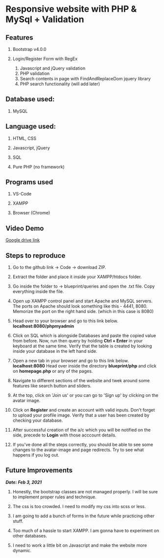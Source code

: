 # Responsive website with PHP & MySql + Validation

## Features

1. Bootstrap v4.0.0

1. Login/Register Form with RegEx

   1. Javascript and jQuery validation
   1. PHP validation
   1. Search contents in page with FindAndReplaceDom jquery library
   1. PHP search functionality (will add later)

## Database used:

1. MySQL

## Language used:

1. HTML, CSS

1. Javascript, jQuery

1. SQL

1. Pure PHP (no framework)

## Programs used

1. VS-Code

1. XAMPP

1. Browser (Chrome)

## Video Demo

[Google drive link](https://drive.google.com/file/d/1IucqQBp-KlqVh_gt3Pdre8nrf-m7s4ln/view?usp=sharing)

## Steps to reproduce

1. Go to the github link -> Code -> download ZIP.

1. Extract the folder and place it inside your XAMPP/htdocs folder.

1. Go inside the folder to -> blueprint/queries and open the .txt file.
   Copy everything inside the file.

1. Open up XAMPP control panel and start Apache and MySQL servers.
   The ports on Apache should look something like this - 4441, 8080.
   Memorize the port on the right hand side. (which in this case is 8080)

1. Head over to your browser and go to this link below.
   **localhost:8080/phpmyadmin**

1. Click on SQL which is alongside Databases and paste the copied value from before.
   Now, run then query by holding **Ctrl + Enter** in your keyboard at the same time.
   Verify that the table is created by looking inside your database in the left hand side.

1. Open a new tab in your browser and go to this link below.
   **localhost:8080**
   Head over inside the directory **blueprint/php** and click on **homepage.php** or any of the pages.

1. Navigate to different sections of the website and twek around some features like search button and sliders.

1. At the top, click on 'Join us' or you can go to 'Sign up' by clicking on the avatar image.

1. Click on **Register** and create an account with valid inputs. Don't forget to upload your profile image.
   Verify that a user has been created by checking your database.

1. After successful creation of the a/c which you will be notified on the side,
   precede to **Login** with those acccount details.

1. If you've done all the steps correctly, you should be able to see some changes to the avatar-image and page redirects.
   Try to see what happens if you log out.

## Future Improvements

**_Date: Feb 3, 2021_**

1.  Honestly, the bootstrap classes are not managed properly. I will be sure to implement proper rules and technique.

1.  The css is too crowded. I need to modify my css into scss or less.

1.  I am going to add a bunch of forms in the future while practicing other stuff.

1.  Too much of a hassle to start XAMPP. I am gonna have to experiment on other databases.

1.  I need to work a little bit on Javascript and make the website more dynamic.
